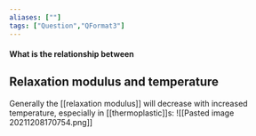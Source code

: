 ```yaml
---
aliases: [""]
tags: ["Question","QFormat3"]
---
```


#### What is the relationship between
## Relaxation modulus and temperature

Generally the [[relaxation modulus]] will decrease with increased temperature, especially in [[thermoplastic]]s:
![[Pasted image 20211208170754.png]]


